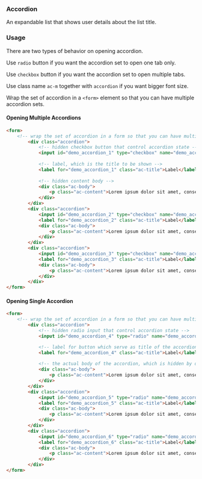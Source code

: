 ### Accordion
An expandable list that shows user details about the list title.

### Usage
There are two types of behavior on opening accordion.

Use `radio` button if you want the accordion set to open one tab only.

Use `checkbox` button if you want the accordion set to open multiple tabs.

Use class name `ac-m` together with `accordion` if you want bigger font size.

Wrap the set of accordion in a `<form>` element so that you can have multiple accordion sets.

#### Opening Multiple Accordions
```html
<form>
    <!-- wrap the set of accordion in a form so that you can have multiple accordion sets that open single accordion -->
        <div class="accordion">
            <!-- hidden checkbox button that control accordion state -->
            <input id="demo_accordion_1" type="checkbox" name="demo_accordion_set_1" />
            
            <!-- label, which is the title to be shown -->
            <label for="demo_accordion_1" class="ac-title">Label</label>
            
            <!-- hidden content body -->
            <div class="ac-body">
                <p class="ac-content">Lorem ipsum dolor sit amet, consectetur adipisicing elit. Tenetur, architecto</p>
            </div>
        </div>
        <div class="accordion">
            <input id="demo_accordion_2" type="checkbox" name="demo_accordion_set_1" />
            <label for="demo_accordion_2" class="ac-title">Label</label>
            <div class="ac-body">
                <p class="ac-content">Lorem ipsum dolor sit amet, consectetur adipisicing elit. Tenetur, architecto</p>
            </div>
        </div>
        <div class="accordion">
            <input id="demo_accordion_3" type="checkbox" name="demo_accordion_set_1" />
            <label for="demo_accordion_3" class="ac-title">Label</label>
            <div class="ac-body">
                <p class="ac-content">Lorem ipsum dolor sit amet, consectetur adipisicing elit. Tenetur, architecto</p>
            </div>
        </div>
</form>
```

#### Opening Single Accordion

```html
<form>
    <!-- wrap the set of accordion in a form so that you can have multiple accordion sets that open single accordion -->
        <div class="accordion">
            <!-- hidden radio input that control accordion state -->
            <input id="demo_accordion_4" type="radio" name="demo_accordion_set_2" />

            <!-- label for button which serve as title of the accordion -->
            <label for="demo_accordion_4" class="ac-title">Label</label>
            
            <!-- the actual body of the accordion, which is hidden by default -->
            <div class="ac-body">
                <p class="ac-content">Lorem ipsum dolor sit amet, consectetur adipisicing elit. Tenetur, architecto</p>
            </div>
        </div>
        <div class="accordion">
            <input id="demo_accordion_5" type="radio" name="demo_accordion_set_2" />
            <label for="demo_accordion_5" class="ac-title">Label</label>
            <div class="ac-body">
                <p class="ac-content">Lorem ipsum dolor sit amet, consectetur adipisicing elit. Tenetur, architecto</p>
            </div>
        </div>
        <div class="accordion">
            <input id="demo_accordion_6" type="radio" name="demo_accordion_set_2" />
            <label for="demo_accordion_6" class="ac-title">Label</label>
            <div class="ac-body">
                <p class="ac-content">Lorem ipsum dolor sit amet, consectetur adipisicing elit. Tenetur, architecto</p>
            </div>
        </div>
</form>
```

